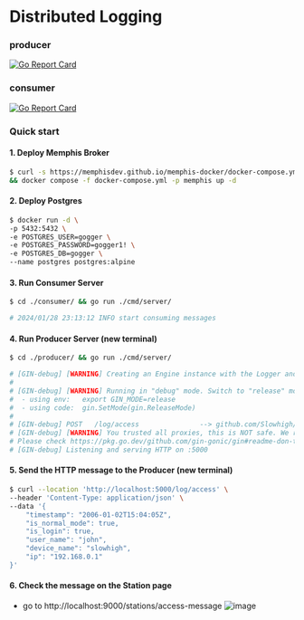 # Distributed Logging
### producer
[![Go Report Card](https://goreportcard.com/badge/github.com/Slowhigh/gogger/producer)](https://goreportcard.com/report/github.com/Slowhigh/gogger/producer)
### consumer
[![Go Report Card](https://goreportcard.com/badge/github.com/Slowhigh/gogger/consumer)](https://goreportcard.com/report/github.com/Slowhigh/gogger/consumer)


### Quick start
#### 1. Deploy Memphis Broker
```bash
$ curl -s https://memphisdev.github.io/memphis-docker/docker-compose.yml -o docker-compose.yml \
&& docker compose -f docker-compose.yml -p memphis up -d
```

#### 2. Deploy Postgres
```bash
$ docker run -d \
-p 5432:5432 \
-e POSTGRES_USER=gogger \
-e POSTGRES_PASSWORD=gogger1! \
-e POSTGRES_DB=gogger \
--name postgres postgres:alpine
```

#### 3. Run Consumer Server
```bash
$ cd ./consumer/ && go run ./cmd/server/

# 2024/01/28 23:13:12 INFO start consuming messages
```

#### 4. Run Producer Server (new terminal)
```bash
$ cd ./producer/ && go run ./cmd/server/

# [GIN-debug] [WARNING] Creating an Engine instance with the Logger and Recovery middleware already attached.
# 
# [GIN-debug] [WARNING] Running in "debug" mode. Switch to "release" mode in production.
#  - using env:   export GIN_MODE=release
#  - using code:  gin.SetMode(gin.ReleaseMode)
# 
# [GIN-debug] POST   /log/access               --> github.com/Slowhigh/gogger/producer/infra/router.NewRouter.func1 (3 handlers)
# [GIN-debug] [WARNING] You trusted all proxies, this is NOT safe. We recommend you to set a value.
# Please check https://pkg.go.dev/github.com/gin-gonic/gin#readme-don-t-trust-all-proxies for details. 
# [GIN-debug] Listening and serving HTTP on :5000
```

#### 5. Send the HTTP message to the Producer (new terminal)
```bash
$ curl --location 'http://localhost:5000/log/access' \
--header 'Content-Type: application/json' \
--data '{
    "timestamp": "2006-01-02T15:04:05Z",
    "is_normal_mode": true,
    "is_login": true,
    "user_name": "john",
    "device_name": "slowhigh",
    "ip": "192.168.0.1"
}'
```

#### 6. Check the message on the Station page
- go to http://localhost:9000/stations/access-message
  ![image](https://github.com/Slowhigh/gogger/assets/37216082/2462a2e5-e428-4aac-a9d9-6f56f8a19e84)


